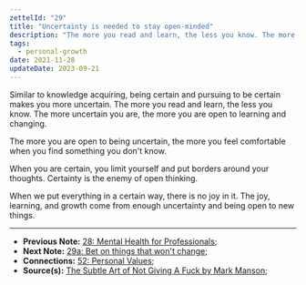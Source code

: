 ```yaml
---
zettelId: "29"
title: "Uncertainty is needed to stay open-minded"
description: "The more you read and learn, the less you know. The more uncertain you are, the more you are open to learning and changing."
tags:
  - personal-growth
date: 2021-11-28
updateDate: 2023-09-21
---
```


Similar to knowledge acquiring, being certain and pursuing to be certain makes you more uncertain. The more you read and learn, the less you know. The more uncertain you are, the more you are open to learning and changing.

The more you are open to being uncertain, the more you feel comfortable when you find something you don't know.

When you are certain, you limit yourself and put borders around your thoughts. Certainty is the enemy of open thinking.

When we put everything in a certain way, there is no joy in it. The joy, learning, and growth come from enough uncertainty and being open to new things.

---

- **Previous Note:** [28: Mental Health for Professionals](/notes/28/);
- **Next Note:** [29a: Bet on things that won't change](/notes/29a/);
- **Connections:** [52: Personal Values](/notes/52/);
- **Source(s):** [The Subtle Art of Not Giving A Fuck by Mark Manson](/books/the-subtle-art-of-not-giving-a-fuck-by-mark-manson-book-summary-review-and-notes/);
